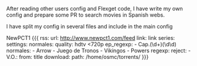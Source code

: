 After reading other users config and Flexget code, I have write my own config and prepare some PR to search movies in Spanish webs.

I have split my config in several files and include in the main config

NewPCT1
{{{
rss:
  url: http://www.newpct1.com/feed
  link: link
series:
  settings:
    normales:
      quality: hdtv <720p
      ep_regexp:
        - Cap.(\d+)(\d\d)
  normales:
    - Arrow
    - Juego de Tronos
    - Vikingos
    - Powers
regexp:
  reject:
    - V.O.:
        from: title
download:
  path: /home/osmc/torrents/
}}}
